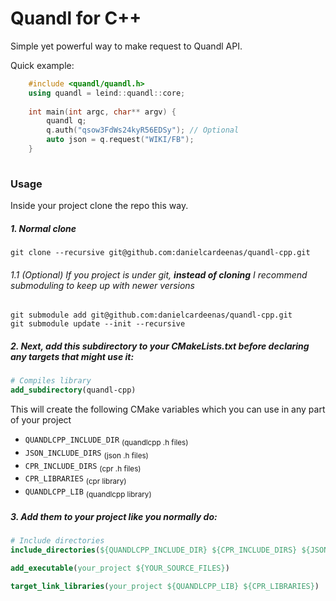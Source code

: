 # Quandl for C++
Simple yet powerful way to make request to Quandl API.

Quick example:
```cpp
    #include <quandl/quandl.h>
    using quandl = leind::quandl::core;
    
    int main(int argc, char** argv) {
        quandl q;
        q.auth("qsow3FdWs24kyR56EDSy"); // Optional
        auto json = q.request("WIKI/FB");
    }
    
```

### Usage
Inside your project clone the repo this way.

##### 1. Normal clone
```shell
git clone --recursive git@github.com:danielcardeenas/quandl-cpp.git
```

###### 1.1 (Optional) If you project is under git, __instead of cloning__ I recommend submoduling to keep up with newer versions
```shell
git submodule add git@github.com:danielcardeenas/quandl-cpp.git
git submodule update --init --recursive
```

##### 2. Next, add this subdirectory to your CMakeLists.txt before declaring any targets that might use it:

```cmake
# Compiles library 
add_subdirectory(quandl-cpp)
```

This will create the following CMake variables which you can use in any part of your project
+ `QUANDLCPP_INCLUDE_DIR` <sub>(quandlcpp .h files)</sub>
+ `JSON_INCLUDE_DIRS` <sub>(json .h files)</sub>
+ `CPR_INCLUDE_DIRS` <sub>(cpr .h files)</sub>
+ `CPR_LIBRARIES` <sub>(cpr library)</sub>
+ `QUANDLCPP_LIB` <sub>(quandlcpp library)</sub>

##### 3. Add them to your project like you normally do:
```cmake
# Include directories
include_directories(${QUANDLCPP_INCLUDE_DIR} ${CPR_INCLUDE_DIRS} ${JSON_INCLUDE_DIRS})

add_executable(your_project ${YOUR_SOURCE_FILES})

target_link_libraries(your_project ${QUANDLCPP_LIB} ${CPR_LIBRARIES})
```
